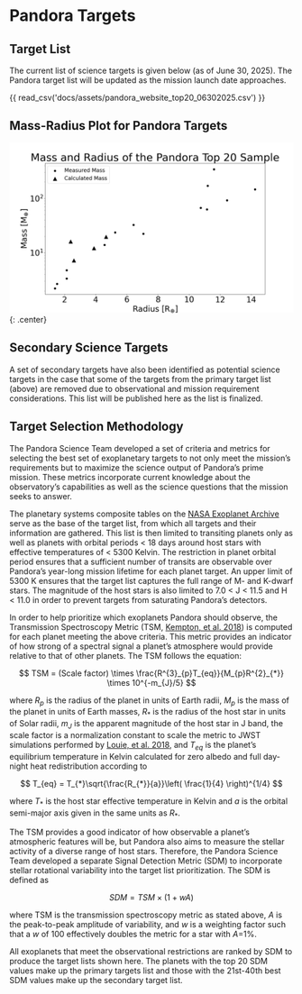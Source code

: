 # Pandora Targets

## Target List
The current list of science targets is given below (as of June 30, 2025). The Pandora target list will be updated as the mission launch date approaches.

{{ read_csv('docs/assets/pandora_website_top20_06302025.csv') }}

## Mass-Radius Plot for Pandora Targets

![](assets/pandora_m-r_top20_06302025.png){: .center}

## Secondary Science Targets
A set of secondary targets have also been identified as potential science targets in the case that some of the targets from the primary target list (above) are removed due to observational and mission requirement considerations. This list will be published here as the list is finalized.

## Target Selection Methodology
The Pandora Science Team developed a set of criteria and metrics for selecting the best set of exoplanetary targets to not only meet the mission’s requirements but to maximize the science output of Pandora’s prime mission. These metrics incorporate current knowledge about the observatory’s capabilities as well as the science questions that the mission seeks to answer.

The planetary systems composite tables on the [NASA Exoplanet Archive](https://exoplanetarchive.ipac.caltech.edu/) serve as the base of the target list, from which all targets and their information are gathered. This list is then limited to transiting planets only as well as planets with orbital periods < 18 days around host stars with effective temperatures of < 5300 Kelvin. The restriction in planet orbital period ensures that a sufficient number of transits are observable over Pandora’s year-long mission lifetime for each planet target. An upper limit of 5300 K ensures that the target list captures the full range of M- and K-dwarf stars. The magnitude of the host stars is also limited to 7.0 < J < 11.5 and H < 11.0 in order to prevent targets from saturating Pandora’s detectors.

In order to help prioritize which exoplanets Pandora should observe, the Transmission Spectroscopy Metric (TSM, [Kempton, et al. 2018](https://ui.adsabs.harvard.edu/abs/2018PASP..130k4401K/abstract)) is computed for each planet meeting the above criteria. This metric provides an indicator of how strong of a spectral signal a planet’s atmosphere would provide relative to that of other planets. The TSM follows the equation:

$$
TSM = (Scale factor) \times \frac{R^{3}_{p}T_{eq}}{M_{p}R^{2}_{*}} \times 10^{-m_{J}/5}
$$

where $R_{p}$ is the radius of the planet in units of Earth radii, $M_{p}$ is the mass of the planet in units of Earth masses, $R_{*}$ is the radius of the host star in units of Solar radii, $m_{J}$ is the apparent magnitude of the host star in J band, the scale factor is a normalization constant to scale the metric to JWST simulations performed by [Louie, et al. 2018](https://ui.adsabs.harvard.edu/abs/2018AAS...23112806L/abstract), and $T_{eq}$ is the planet’s equilibrium temperature in Kelvin calculated for zero albedo and full day-night heat redistribution according to

$$
T_{eq} = T_{*}\sqrt{\frac{R_{*}}{a}}\left( \frac{1}{4} \right)^{1/4}
$$

where $T_{*}$ is the host star effective temperature in Kelvin and $a$ is the orbital semi-major axis given in the same units as $R_{*}$.

The TSM provides a good indicator of how observable a planet’s atmospheric features will be, but Pandora also aims to measure the stellar activity of a diverse range of host stars. Therefore, the Pandora Science Team developed a separate Signal Detection Metric (SDM) to incorporate stellar rotational variability into the target list prioritization. The SDM is defined as

$$
SDM = TSM \times (1+wA)
$$

where TSM is the transmission spectroscopy metric as stated above, $A$ is the peak-to-peak amplitude of variability, and $w$ is a weighting factor such that a $w$ of 100 effectively doubles the metric for a star with $A$=1%.

All exoplanets that meet the observational restrictions are ranked by SDM to produce the target lists shown here. The planets with the top 20 SDM values make up the primary targets list and those with the 21st-40th best SDM values make up the secondary target list.
